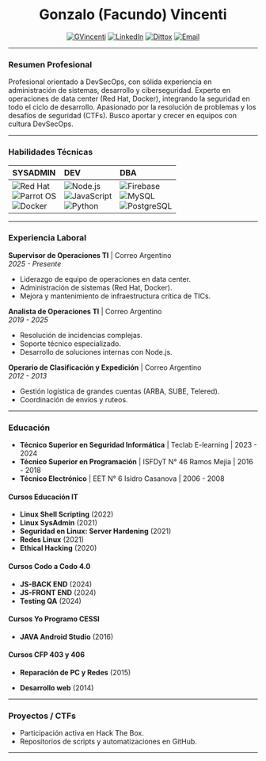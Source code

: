 <div align="center">
   
# **Gonzalo (Facundo) Vincenti**

[![GVincenti](https://img.shields.io/badge/GitHub-%2318171F.svg?style=for-the-badge&logo=github&logoColor=white)](https://github.com/gvincenti)
[![LinkedIn](https://img.shields.io/badge/LinkedIn-%230077B5.svg?style=for-the-badge&logo=linkedin&logoColor=white)](https://www.linkedin.com/in/gonzalo-vincenti-3b78882b6)
[![Dittox](https://img.shields.io/badge/Hack%20The%20Box-9FEF00?style=for-the-badge&logo=hackthebox&logoColor=white)](https://app.hackthebox.com/profile/767761)
[![Email](https://img.shields.io/badge/Email-gvincenti%40zohomail.com-blue?style=for-the-badge&logo=gmail&logoColor=white)](mailto:gvincenti@zohomail.com)

</div>

---

### **Resumen Profesional**

Profesional orientado a DevSecOps, con sólida experiencia en administración de sistemas, desarrollo y ciberseguridad. Experto en operaciones de data center (Red Hat, Docker), integrando la seguridad en todo el ciclo de desarrollo. Apasionado por la resolución de problemas y los desafíos de seguridad (CTFs). Busco aportar y crecer en equipos con cultura DevSecOps.

---

### **Habilidades Técnicas**

| **SYSADMIN** | **DEV** | **DBA** |
| :--- | :--- | :--- |
| ![Red Hat](https://img.shields.io/badge/Red_Hat-EE0000?style=for-the-badge&logo=redhat&logoColor=white) <br/> ![Parrot OS](https://img.shields.io/badge/Parrot%20Security-222222?style=for-the-badge&logo=parrot-security&logoColor=15E0ED) <br/> ![Docker](https://img.shields.io/badge/Docker-2496ED?style=for-the-badge&logo=docker&logoColor=white) | ![Node.js](https://img.shields.io/badge/Node.js-339933?style=for-the-badge&logo=nodedotjs&logoColor=white) <br/> ![JavaScript](https://img.shields.io/badge/JavaScript-F7DF1E?style=for-the-badge&logo=javascript&logoColor=black) <br/> ![Python](https://img.shields.io/badge/Python-3776AB?style=for-the-badge&logo=python&logoColor=white) | ![Firebase](https://img.shields.io/badge/Firebase-FFCA28?style=for-the-badge&logo=firebase&logoColor=black) <br/> ![MySQL](https://img.shields.io/badge/MySQL-4479A1?style=for-the-badge&logo=mysql&logoColor=white) <br/> ![PostgreSQL](https://img.shields.io/badge/PostgreSQL-316192?style=for-the-badge&logo=postgresql&logoColor=white) |


---

### **Experiencia Laboral**

**Supervisor de Operaciones TI** | Correo Argentino  
*2025 - Presente*  
- Liderazgo de equipo de operaciones en data center.
- Administración de sistemas (Red Hat, Docker).
- Mejora y mantenimiento de infraestructura crítica de TICs.

**Analista de Operaciones TI** | Correo Argentino  
*2019 - 2025*  
- Resolución de incidencias complejas.
- Soporte técnico especializado.
- Desarrollo de soluciones internas con Node.js.

**Operario de Clasificación y Expedición** | Correo Argentino  
*2012 - 2013*  
- Gestión logística de grandes cuentas (ARBA, SUBE, Telered).
- Coordinación de envíos y ruteos.

---

### **Educación**

- **Técnico Superior en Seguridad Informática** | Teclab E-learning | 2023 - 2024
- **Técnico Superior en Programación** | ISFDyT N° 46 Ramos Mejía | 2016 - 2018
- **Técnico Electrónico** | EET N° 6 Isidro Casanova | 2006 - 2008

#### **Cursos Educación IT**
- **Linux Shell Scripting** (2022)
- **Linux SysAdmin** (2021)
- **Seguridad en Linux: Server Hardening** (2021)
- **Redes Linux** (2021)
- **Ethical Hacking** (2020)

#### **Cursos Codo a Codo 4.0**
- **JS-BACK END** (2024)
- **JS-FRONT END** (2024)
- **Testing QA** (2024)

#### **Cursos Yo Programo CESSI**
- **JAVA Android Studio** (2016)

#### **Cursos CFP 403 y 406**
- **Reparación de PC y Redes** (2015)
    
- **Desarrollo web** (2014)

---

### **Proyectos / CTFs**

- Participación activa en Hack The Box.
- Repositorios de scripts y automatizaciones en GitHub.

---


